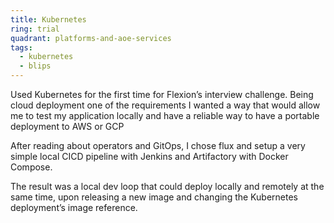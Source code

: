 ```yaml
---
title: Kubernetes
ring: trial
quadrant: platforms-and-aoe-services
tags:
  - kubernetes
  - blips
---
```


Used Kubernetes for the first time for Flexion’s interview challenge. Being cloud deployment one of the requirements I wanted a way that would allow me to test my application locally and have a reliable way to have a portable deployment to AWS or GCP

After reading about operators and GitOps, I chose flux and setup a very simple local CICD pipeline with Jenkins and Artifactory with Docker Compose.

The result was a local dev loop that could deploy locally and remotely at the same time, upon releasing a new image and changing the Kubernetes deployment’s image reference.